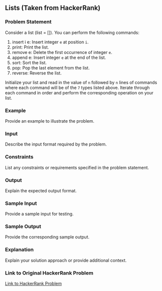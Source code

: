 ## Lists (Taken from HackerRank)

### Problem Statement

Consider a list (list = []). You can perform the following commands:

1. insert i e: Insert integer `e` at position `i`.
2. print: Print the list.
3. remove e: Delete the first occurrence of integer `e`.
4. append e: Insert integer `e` at the end of the list.
5. sort: Sort the list.
6. pop: Pop the last element from the list.
7. reverse: Reverse the list.

Initialize your list and read in the value of `n` followed by `n` lines of commands where each command will be of the `7` types listed above. Iterate through each command in order and perform the corresponding operation on your list.

### Example

Provide an example to illustrate the problem.

### Input

Describe the input format required by the problem.

### Constraints

List any constraints or requirements specified in the problem statement.

### Output

Explain the expected output format.

### Sample Input

Provide a sample input for testing.

### Sample Output

Provide the corresponding sample output.

### Explanation

Explain your solution approach or provide additional context.

### Link to Original HackerRank Problem

[Link to HackerRank Problem](https://www.hackerrank.com/problem)
